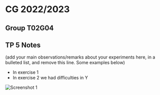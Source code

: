 # CG 2022/2023

## Group T02G04

## TP 5 Notes

(add your main observations/remarks about your experiments here, in a bulleted list, and remove this line. Some examples below)

- In exercise 1 
- In exercise 2 we had difficulties in Y

![Screenshot 1](screenshots/cg-t02g04-tp5-n.png)
